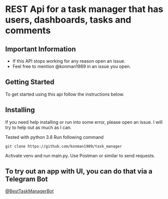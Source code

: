 # REST Api for a task manager that has users, dashboards, tasks and comments
## Important Information
* If this API stops working for any reason open an issue.
* Feel free to mention @konman1989 in an issue you open.
## Getting Started
To get started using this api follow the instructions below.
## Installing
If you need help installing or run into some error, please open an issue. I will try to help out as much as I can.

Tested with python 3.8
Run following command
```
git clone https://github.com/konman1989/task_manager
```
Activate venv and run main.py. Use Postman or similar to send requests.
## To try out an app with UI, you can do that via a Telegram Bot

[@BestTaskManagerBot](https://t.me/BestTaskManagerBot)
